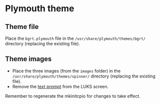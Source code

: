 # Plymouth theme

## Theme file

Place the `bgrt.plymouth` file in the `/usr/share/plymouth/themes/bgrt/` directory (replacing the existing file).

## Theme images

- Place the three images (from the `images` folder) in the `/usr/share/plymouth/themes/spinner/` directory (replacing the existing file).
- Remove the [text prompt](https://forum.endeavouros.com/t/how-remove-text-from-luks-prompt/63238/5) from the LUKS screen.

Remember to regenerate the mkinitcpio for changes to take effect.
